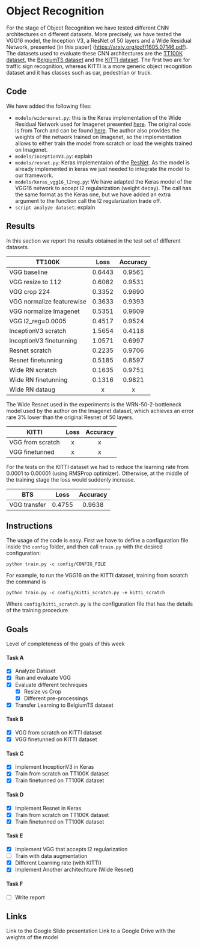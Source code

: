 # Object Recognition
For the stage of Object Recognition we have tested different CNN architectures on different datasets. More precisely, we have tested the VGG16 model, the Inception V3, a ResNet of 50 layers and a Wide Residual Network, presented [in this paper] (https://arxiv.org/pdf/1605.07146.pdf). The datasets used to evaluate these CNN architectures are the [TT100K dataset](http://cg.cs.tsinghua.edu.cn/traffic-sign/), the [BelgiumTS dataset](http://btsd.ethz.ch/shareddata/) and the [KITTI dataset](http://www.cvlibs.net/datasets/kitti/eval_object.php). The first two are for traffic sign recognition, whereas KITTI is a more generic object recognition dataset and it has classes such as car, pedestrian or truck.

## Code
We have added the following files:
* `models/wideresnet.py`: this is the Keras implementation of the Wide Residual Network used for Imagenet presented [here](https://arxiv.org/pdf/1605.07146.pdf). The original code is from Torch and can be found [here](https://github.com/szagoruyko/wide-residual-networks/tree/master/pretrained). The author also provides the weights of the network trained on Imagenet, so the implementation allows to either train the model from scratch or load the weights trained on Imagenet.
* `models/inceptionV3.py`: explain
* `models/resnet.py`: Keras implementaion of the [ResNet](https://arxiv.org/pdf/1512.03385.pdf). As the model is already implemented in keras we just needed to integrate the model to our framework.
* `models/keras_vgg16_l2reg.py`: We have adapted the Keras model of the VGG16 network to accept l2 regularization (weight decay). The call has the same format as the Keras one, but we have added an extra argument to the function call the l2 regularization trade off.
* `script analyze dataset`: explain

## Results
In this section we report the results obtained in the test set of different datasets.

| TT100K            | Loss   | Accuracy  |
| ----------------- |:------:| :-----:|
| VGG baseline      | 0.6443 | 0.9561 |
| VGG resize to 112 | 0.6082 | 0.9531 |
| VGG crop 224      | 0.3352 | 0.9690 |
| VGG normalize featurewise | 0.3633 | 0.9393 |
| VGG normalize Imagenet    | 0.5351 | 0.9609 |
| VGG l2_reg=0.0005         | 0.4517 | 0.9524 |
| InceptionV3 scratch       | 1.5654 | 0.4118 |
| InceptionV3 finetunning   | 1.0571 | 0.6997 |
| Resnet scratch       | 0.2235 | 0.9706 |
| Resnet finetunning   | 0.5185 | 0.8597 |
| Wide RN scratch      | 0.1635 | 0.9751 |
| Wide RN finetunning  | 0.1316 | 0.9821 |
| Wide RN dataug  | x | x |

The Wide Resnet used in the experiments is the WRN-50-2-bottleneck model used by the author on the Imagenet dataset, which achieves an error rare 3% lower than the original Resnet of 50 layers.

| KITTI             | Loss   | Accuracy  |
| ----------------- |:------:| :-----:|
| VGG from scratch  | x | x |
| VGG finetunned    | x | x |

For the tests on the KITTI dataset we had to reduce the learning rate from 0.0001 to 0.00001 (using RMSProp optimizer). Otherwise, at the middle of the training stage the loss would suddenly increase.

| BTS            | Loss   | Accuracy  |
| ----------------- |:------:| :-----:|
| VGG transfer      | 0.4755 | 0.9638 |

## Instructions
The usage of the code is easy. First we have to define a configuration file inside the `config` folder, and then call `train.py` with the desired configuration:
```
python train.py -c config/CONFIG_FILE
```

For example, to run the VGG16 on the KITTI dataset, training from scratch the command is
```
python train.py -c config/kitti_scratch.py -e kitti_scratch
```
Where `config/kitti_scratch.py` is the configuration file that has the details of the training procedure.

## Goals
Level of completeness of the goals of this week
#### Task A
- [x] Analyze Dataset
- [x] Run and evaluate VGG
- [x] Evaluate different techniques
  - [x] Resize vs Crop
  - [x] Different pre-processings
- [x] Transfer Learning to BelgiumTS dataset

#### Task B
- [x] VGG from scratch on KITTI dataset
- [x] VGG finetunned on KITTI dataset

#### Task C
- [x] Implement InceptionV3 in Keras
- [x] Train from scratch on TT100K dataset
- [x] Train finetunned on TT100K dataset

#### Task D
- [x] Implement Resnet in Keras
- [x] Train from scratch on TT100K dataset
- [x] Train finetunned on TT100K dataset

#### Task E
- [x] Implement VGG that accepts l2 regularization
- [ ] Train with data augmentation
- [x] Different Learning rate (with KITTI)
- [x] Implement Another architechture (Wide Resnet)

#### Task F
- [ ] Write report

## Links
Link to the Google Slide presentation
Link to a Google Drive with the weights of the model
